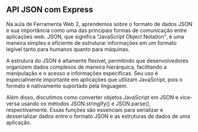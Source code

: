 ## API JSON com Express

Na aula de Ferramenta Web 2, aprendemos sobre o formato de dados JSON e sua importância como uma das principais formas de comunicação entre aplicações web. JSON, que significa "JavaScript Object Notation", é uma maneira simples e eficiente de estruturar informações em um formato legível tanto para humanos quanto para máquinas.

A estrutura do JSON é altamente flexível, permitindo que desenvolvedores organizem dados complexos de maneira hierárquica, facilitando a manipulação e o acesso a informações específicas. Seu uso é especialmente importante em aplicações que utilizam JavaScript, pois o formato é nativamente suportado pela linguagem.

Além disso, discutimos como converter objetos JavaScript em JSON e vice-versa usando os métodos JSON.stringify() e JSON.parse(), respectivamente. Essas funções são essenciais para serializar e desserializar dados entre o formato JSON e as estruturas de dados de uma aplicação.

